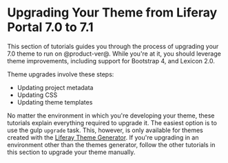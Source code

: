 # Upgrading Your Theme from Liferay Portal 7.0 to 7.1 [](id=upgrading-themes)

This section of tutorials guides you through the process of upgrading your 7.0 
theme to run on @product-ver@. While you're at it, you should leverage theme 
improvements, including support for Bootstrap 4, and Lexicon 2.0. 

Theme upgrades involve these steps:

-  Updating project metadata
-  Updating CSS
-  Updating theme templates

No matter the environment in which you're developing your theme, these tutorials 
explain everything required to upgrade it. The easiest option is to use the 
gulp `upgrade` task. This, however, is only available for themes created with 
the 
[Liferay Theme Generator](/develop/tutorials/-/knowledge_base/7-1/creating-themes). 
If you're upgrading in an environment other than the themes generator, follow 
the other tutorials in this section to upgrade your theme manually. 